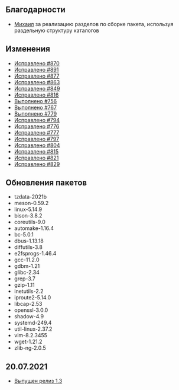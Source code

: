 <!-- ## Обновления пакетов
## Изменения
## Благодарности -->

## Благодарности

- [Михаил](https://github.com/Linuxoid85) за реализацию разделов по сборке пакета, используя раздельную структуру каталогов

## Изменения

- [Исправлено #870](https://github.com/Linux4Yourself/book/issues/870)
- [Исправлено #891](https://github.com/Linux4Yourself/book/issues/891)
- [Исправлено #877](https://github.com/Linux4Yourself/book/issues/877)
- [Исправлено #863](https://github.com/Linux4Yourself/book/pull/863)
- [Исправлено #849](https://github.com/Linux4Yourself/book/issues/849)
- [Исправлено #816](https://github.com/Linux4Yourself/book/issues/816)
- [Выполнено #756](https://github.com/Linux4Yourself/book/issues/756)
- [Выполнено #767](https://github.com/Linux4Yourself/book/issues/767)
- [Выполнено #779](https://github.com/Linux4Yourself/book/issues/779)
- [Исправлено #794](https://github.com/Linux4Yourself/book/issues/794)
- [Исправлено #776](https://github.com/Linux4Yourself/book/issues/776)
- [Исправлено #777](https://github.com/Linux4Yourself/book/issues/777)
- [Исправлено #797](https://github.com/Linux4Yourself/book/issues/797)
- [Исправлено #804](https://github.com/Linux4Yourself/book/issues/804)
- [Исправлено #815](https://github.com/Linux4Yourself/book/issues/815)
- [Исправлено #821](https://github.com/Linux4Yourself/book/issues/821)
- [Исправлено #829](https://github.com/Linux4Yourself/book/issues/829)

## Обновления пакетов

- tzdata-2021b
- meson-0.59.2
- linux-5.14.9
- bison-3.8.2
- coreutils-9.0
- automake-1.16.4
- bc-5.0.1
- dbus-1.13.18
- diffutils-3.8
- e2fsprogs-1.46.4
- gcc-11.2.0
- gdbm-1.21
- glibc-2.34
- grep-3.7
- gzip-1.11
- inetutils-2.2
- iproute2-5.14.0
- libcap-2.53
- openssl-3.0.0
- shadow-4.9
- systemd-249.4
- util-linux-2.37.2
- vim-8.2.3455
- wget-1.21.2
- zlib-ng-2.0.5

## 20.07.2021

- [Выпущен релиз 1.3](https://lx4u.ru/rel/1.3/#/)
